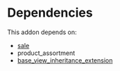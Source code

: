 # Dependencies

This addon depends on:

- [sale](https://github.com/bringout/oca-ocb-sale)
- product_assortment
- [base_view_inheritance_extension](https://github.com/bringout/oca-technical)
